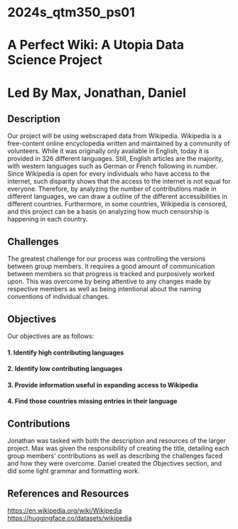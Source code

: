 # 2024s_qtm350_ps01
# A Perfect Wiki: A Utopia Data Science Project 
# Led By Max, Jonathan, Daniel

## Description
Our project will be using webscraped data from Wikipedia. Wikipedia is a free-content online encyclopedia written and maintained by a community of volunteers. While it was originally only available in English, today it is provided in 326 different languages. Still, English articles are the majority, with western languages such as German or French following in number. Since Wikipedia is open for every individuals who have access to the internet, such disparity shows that the access to the internet is not equal for everyone. Therefore, by analyzing the number of contributions made in different languages, we can draw a outline of the different accessibilities in different countries. Furthermore, in some countries, Wikipedia is censored, and this project can be a basis on analyzing how much censorship is happening in each country.

## Challenges
The greatest challenge for our process was controlling the versions between group members. It requires a good amount of communication between members so that progress is tracked and purposively worked upon. This was overcome by being attentive to any changes made by respective members as well as being intentional about the naming conventions of individual changes. 

## Objectives
Our objectives are as follows:

#### 1. Identify high contributing languages
#### 2. Identify low contributing languages
#### 3. Provide information useful in expanding access to Wikipedia
#### 4. Find those countries missing entries in their language

## Contributions
Jonathan was tasked with both the description and resources of the larger project. Max was given the responsibility of creating the title, detailing each group members' contributions as well as describing the challenges faced and how they were overcome. Daniel created the Objectives section, and did some light grammar and formatting work.

## References and Resources  
https://en.wikipedia.org/wiki/Wikipedia  
https://huggingface.co/datasets/wikipedia  
